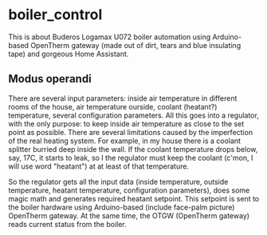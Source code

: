 # boiler_control
This is about Buderos Logamax U072 boiler automation using Arduino-based OpenTherm gateway (made out of dirt, tears and blue insulating tape) and gorgeous Home Assistant.

## Modus operandi 
There are several input parameters: inside air temperature in different rooms of the house, air temperature ourside, coolant (heatant?) temperature, several configuration parameters.
All this goes into a regulator, with the only purpose: to keep inside air temperature as close to the set point as possible.
There are several limitations caused by the imperfection of the real heating system. For example, in my house there is a coolant splitter burried deep inside the wall. If the coolant temperature drops below, say, 17C, it starts to leak, so I the regulator must keep the coolant (c'mon, I will use word "heatant") at at least of that temperature.

So the regulator gets all the input data (inside temperature, outside temperature, heatant temperature, configuration parameters), does some magic math and generates required heatant setpoint.
This setpoint is sent to the boiler hardware using Arduino-based (include face-palm picture) OpenTherm gateway.
At the same time, the OTGW (OpenTherm gateway) reads current status from the boiler.



